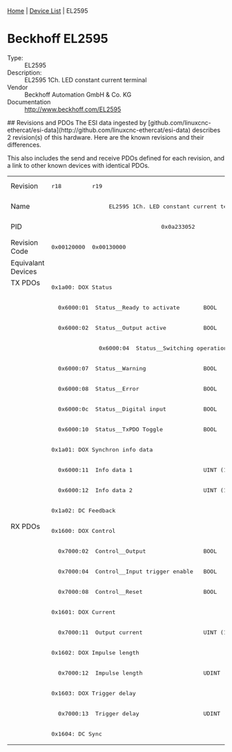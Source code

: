 <div class="nav"><a href="/esi-data">Home</a> | <a href="/esi-data/devices">Device List</a> | EL2595</div>

#  Beckhoff EL2595

<dl>
  <dt>Type:</dt><dd>EL2595</dd>
  <dt>Description:</dt><dd>EL2595 1Ch. LED constant current terminal</dd>
  <dt>Vendor</dt><dd>Beckhoff Automation GmbH & Co. KG</dd>
  <dt>Documentation</dt><dd><a href="http://www.beckhoff.com/EL2595">http://www.beckhoff.com/EL2595</a></dd>
</dl>
## Revisions and PDOs
The ESI data ingested by [github.com/linuxcnc-ethercat/esi-data](http://github.com/linuxcnc-ethercat/esi-data) describes 2 revision(s) of this hardware.  Here are the known revisions and their differences.

This also includes the send and receive PDOs defined for each revision, and a link to other known devices with identical PDOs.

<table>
<tr >
<td class="first">Revision</td>
<td ><pre>r18</pre></td>
<td ><pre>r19</pre></td>
</tr>
<tr >
<td class="first">Name</td>
<td  colspan=2 align="center"><pre>EL2595 1Ch. LED constant current terminal</pre></td>
</tr>
<tr >
<td class="first">PID</td>
<td  colspan=2 align="center"><pre>0x0a233052</pre></td>
</tr>
<tr >
<td class="first">Revision Code</td>
<td ><pre>0x00120000</pre></td>
<td ><pre>0x00130000</pre></td>
</tr>
<tr >
<td class="first">Equivalant Devices</td>
<td  colspan=2 align="center"></td>
</tr>
<tr class="txpdo pdosection">
<td class="first" rowspan=12 valign=top>TX PDOs</td>
<td colspan=2 align="left"><pre>0x1a00: DOX Status</pre></td>
<td></td>
</tr>
<tr class="txpdo">
<td  colspan=2 align="left"><pre>  0x6000:01  Status__Ready to activate       BOOL</pre></td>
</tr>
<tr class="txpdo">
<td  colspan=2 align="left"><pre>  0x6000:02  Status__Output active           BOOL</pre></td>
</tr>
<tr class="txpdo">
<td ></td>
<td ><pre>  0x6000:04  Status__Switching operation counter  BIT3 (3 bits)</pre></td>
</tr>
<tr class="txpdo">
<td  colspan=2 align="left"><pre>  0x6000:07  Status__Warning                 BOOL</pre></td>
</tr>
<tr class="txpdo">
<td  colspan=2 align="left"><pre>  0x6000:08  Status__Error                   BOOL</pre></td>
</tr>
<tr class="txpdo">
<td  colspan=2 align="left"><pre>  0x6000:0c  Status__Digital input           BOOL</pre></td>
</tr>
<tr class="txpdo">
<td  colspan=2 align="left"><pre>  0x6000:10  Status__TxPDO Toggle            BOOL</pre></td>
</tr>
<tr class="txpdo pdosection">
<td  colspan=2 align="left"><pre>0x1a01: DOX Synchron info data</pre></td>
</tr>
<tr class="txpdo">
<td  colspan=2 align="left"><pre>  0x6000:11  Info data 1                     UINT (16 bits)</pre></td>
</tr>
<tr class="txpdo">
<td  colspan=2 align="left"><pre>  0x6000:12  Info data 2                     UINT (16 bits)</pre></td>
</tr>
<tr class="txpdo pdosection">
<td  colspan=2 align="left"><pre>0x1a02: DC Feedback</pre></td>
</tr>
<tr class="rxpdo pdosection">
<td class="first" rowspan=11 valign=top>RX PDOs</td>
<td colspan=2 align="left"><pre>0x1600: DOX Control</pre></td>
<td></td>
</tr>
<tr class="rxpdo">
<td  colspan=2 align="left"><pre>  0x7000:02  Control__Output                 BOOL</pre></td>
</tr>
<tr class="rxpdo">
<td  colspan=2 align="left"><pre>  0x7000:04  Control__Input trigger enable   BOOL</pre></td>
</tr>
<tr class="rxpdo">
<td  colspan=2 align="left"><pre>  0x7000:08  Control__Reset                  BOOL</pre></td>
</tr>
<tr class="rxpdo pdosection">
<td  colspan=2 align="left"><pre>0x1601: DOX Current</pre></td>
</tr>
<tr class="rxpdo">
<td  colspan=2 align="left"><pre>  0x7000:11  Output current                  UINT (16 bits)</pre></td>
</tr>
<tr class="rxpdo pdosection">
<td  colspan=2 align="left"><pre>0x1602: DOX Impulse length</pre></td>
</tr>
<tr class="rxpdo">
<td  colspan=2 align="left"><pre>  0x7000:12  Impulse length                  UDINT (32 bits)</pre></td>
</tr>
<tr class="rxpdo pdosection">
<td  colspan=2 align="left"><pre>0x1603: DOX Trigger delay</pre></td>
</tr>
<tr class="rxpdo">
<td  colspan=2 align="left"><pre>  0x7000:13  Trigger delay                   UDINT (32 bits)</pre></td>
</tr>
<tr class="rxpdo pdosection">
<td  colspan=2 align="left"><pre>0x1604: DC Sync</pre></td>
</tr>
</table>

